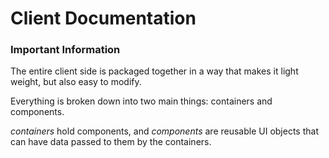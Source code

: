 # Client Documentation

### Important Information
The entire client side is packaged together in a way that makes it light weight, but also easy to modify.

Everything is broken down into two main things: containers and components.

*containers* hold components, and *components* are reusable UI objects that can have data passed to them by the containers.
